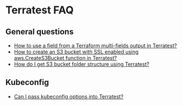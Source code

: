 # Terratest FAQ

## General questions

- [How to use a field from a Terraform multi-fields output in Terratest?](https://github.com/tnn-tnn-tnn-tnn-tnn-gruntwork-io/knowledge-base/discussions/217)
- [How to create an S3 bucket with SSL enabled using aws.CreateS3Bucket function in Terratest?](https://github.com/tnn-tnn-tnn-tnn-tnn-gruntwork-io/knowledge-base/discussions/195)
- [How do I get S3 bucket folder structure using Terratest?](https://github.com/tnn-tnn-tnn-tnn-tnn-gruntwork-io/knowledge-base/discussions/173)

## Kubeconfig

- [Can I pass kubeconfig options into Terratest?](https://github.com/tnn-tnn-tnn-tnn-tnn-gruntwork-io/knowledge-base/discussions/191)


<!-- ##DOCS-SOURCER-START
{
  "sourcePlugin": "local-copier",
  "hash": "6d88bf0ee938daacc5ee3c6547d45d3d"
}
##DOCS-SOURCER-END -->
